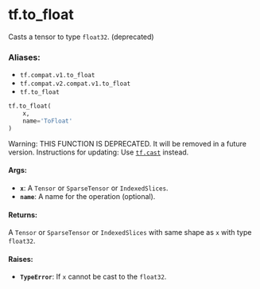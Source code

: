 <div itemscope itemtype="http://developers.google.com/ReferenceObject">
<meta itemprop="name" content="tf.to_float" />
<meta itemprop="path" content="Stable" />
</div>

# tf.to_float

Casts a tensor to type `float32`. (deprecated)

### Aliases:

* `tf.compat.v1.to_float`
* `tf.compat.v2.compat.v1.to_float`
* `tf.to_float`

``` python
tf.to_float(
    x,
    name='ToFloat'
)
```

<!-- Placeholder for "Used in" -->

Warning: THIS FUNCTION IS DEPRECATED. It will be removed in a future version.
Instructions for updating:
Use <a href="../tf/cast.md"><code>tf.cast</code></a> instead.

#### Args:


* <b>`x`</b>: A `Tensor` or `SparseTensor` or `IndexedSlices`.
* <b>`name`</b>: A name for the operation (optional).


#### Returns:

A `Tensor` or `SparseTensor` or `IndexedSlices` with same shape as `x` with
type `float32`.



#### Raises:


* <b>`TypeError`</b>: If `x` cannot be cast to the `float32`.